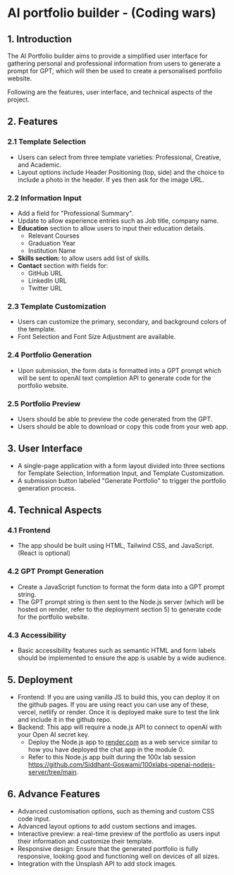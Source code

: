# AI portfolio builder - (Coding wars)

## 1. Introduction

The AI Portfolio builder aims to provide a simplified user interface for gathering personal and professional information from users to generate a prompt for GPT, which will then be used to create a personalised portfolio website. 

Following are the features, user interface, and technical aspects of the project.

## 2. Features

### 2.1 Template Selection

- Users can select from three template varieties: Professional, Creative, and Academic.
- Layout options include Header Positioning (top, side) and the choice to include a photo in the header. If yes then ask for the image URL.

### 2.2 Information Input

- Add a field for "Professional Summary".
- Update to allow experience entries such as Job title, company name.
- **Education** section to allow users to input their education details.
    - Relevant Courses
    - Graduation Year
    - Institution Name
- **Skills section:** to allow users add list of skills.
- **Contact** section with fields for:
    - GitHub URL
    - LinkedIn URL
    - Twitter URL

### 2.3 Template Customization

- Users can customize the primary, secondary, and background colors of the template.
- Font Selection and Font Size Adjustment are available.

### 2.4 Portfolio Generation

- Upon submission, the form data is formatted into a GPT prompt which will be sent to openAI text completion API to generate code for the portfolio website.

### 2.5 Portfolio Preview

- Users should be able to preview the code generated from the GPT.
- Users should be able to download or copy this code from your web app.

## 3. User Interface

- A single-page application with a form layout divided into three sections for Template Selection, Information Input, and Template Customization.
- A submission button labeled "Generate Portfolio" to trigger the portfolio generation process.

## 4. Technical Aspects

### 4.1 Frontend

- The app should be built using HTML, Tailwind CSS, and JavaScript. (React is optional)

### 4.2 GPT Prompt Generation

- Create a JavaScript function to format the form data into a GPT prompt string.
- The GPT prompt string is then sent to the Node.js server (which will be hosted on render, refer to the deployment section 5) to generate code for the portfolio website.

### 4.3 Accessibility

- Basic accessibility features such as semantic HTML and form labels should be implemented to ensure the app is usable by a wide audience.

## 5. Deployment

- Frontend: If you are using vanilla JS to build this, you can deploy it on the github pages. 
If you are using react you can use any of these, vercel, netlify or render. 
Once it is deployed make sure to test the link and include it in the github repo.
- Backend: This app will require a node.js API to connect to openAI with your Open AI secret key.
    - Deploy the Node.js app to [render.com](http://render.com) as a web service similar to how you have deployed the chat app in the module 0.
    - Refer to this Node.js app built during the 100x lab session https://github.com/Siddhant-Goswami/100xlabs-openai-nodejs-server/tree/main.

## 6. Advance Features

- Advanced customisation options, such as theming and custom CSS code input.
- Advanced layout options to add custom sections and images.
- Interactive preview: a real-time preview of the portfolio as users input their information and customize their template.
- Responsive design: Ensure that the generated portfolio is fully responsive, looking good and functioning well on devices of all sizes.
- Integration with the Unsplash API to add stock images.
